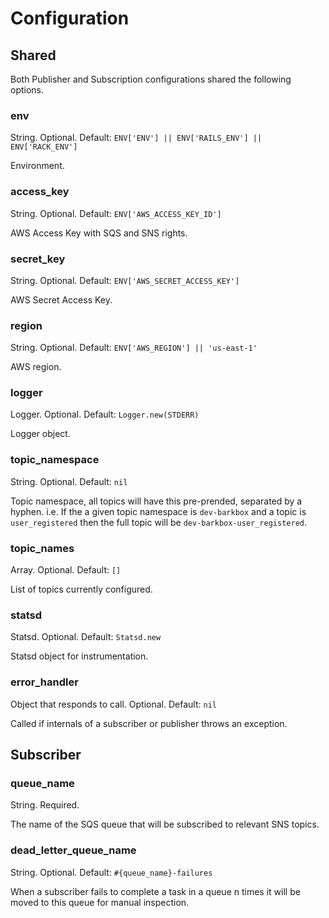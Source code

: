 # Configuration

## Shared

Both Publisher and Subscription configurations shared the following options.

### env
String. Optional. Default: `ENV['ENV'] || ENV['RAILS_ENV'] || ENV['RACK_ENV']`

Environment.

### access_key
String. Optional. Default: `ENV['AWS_ACCESS_KEY_ID']`

AWS Access Key with SQS and SNS rights.

### secret_key
String. Optional. Default: `ENV['AWS_SECRET_ACCESS_KEY']`

AWS Secret Access Key.

### region
String. Optional. Default: `ENV['AWS_REGION'] || 'us-east-1'`

AWS region.

### logger
Logger. Optional. Default: `Logger.new(STDERR)`

Logger object.

### topic_namespace
String. Optional. Default: `nil`

Topic namespace, all topics will have this pre-prended, separated by a hyphen. i.e. If the a given topic namespace is `dev-barkbox` and a topic is `user_registered` then the full topic will be `dev-barkbox-user_registered`.

### topic_names
Array. Optional. Default: `[]`

List of topics currently configured.

### statsd
Statsd. Optional. Default: `Statsd.new`

Statsd object for instrumentation.

### error_handler
Object that responds to call. Optional. Default: `nil`

Called if internals of a subscriber or publisher throws an exception.

## Subscriber

### queue_name
String. Required.

The name of the SQS queue that will be subscribed to relevant SNS topics.

### dead_letter_queue_name
String. Optional. Default: `#{queue_name}-failures`

When a subscriber fails to complete a task in a queue n times it will be moved to this queue for manual inspection.
